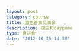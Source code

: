 ```yaml
---
layout: post
category: course
title: 蓝色答案见面会
description: 夜店和daygame
type: 宣讲会
date: "2012-10-15 14:30"
---
```


